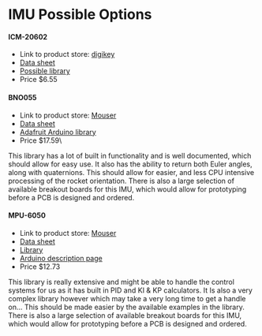 # IMU Possible Options

#### ICM-20602
- Link to product store: [digikey](https://www.digikey.co.nz/product-detail/en/tdk-invensense/ICM-20602/1428-1060-1-ND/5872875) 
- [Data sheet](https://invensense.tdk.com/wp-content/uploads/2016/10/DS-000176-ICM-20602-v1.0.pdf?ref_disty=digikey)
- [Possible library](https://github.com/ArduPilot/ardupilot/blob/master/libraries/AP_InertialSensor/AP_InertialSensor_Invensense.cpp)
- Price $6.55


#### BNO055
- Link to product store: [Mouser](https://nz.mouser.com/ProductDetail/Bosch-Sensortec/BNO055?qs=QhAb4EtQfbV8Z2YmISucWw%3D%3D)
- [Data sheet](https://nz.mouser.com/datasheet/2/783/BST-BNO055-DS000-1509603.pdf)
- [Adafruit Arduino library](https://learn.adafruit.com/adafruit-bno055-absolute-orientation-sensor/arduino-code)
- Price $17.59\

This library has a lot of built in functionality and is well documented, which should allow for easy use. It also has the ability to return both Euler angles, along with quaternions. This should allow for easier, and less CPU intensive processing of the rocket orientation.
There is also a large selection of available breakout boards for this IMU, which would allow for prototyping before a PCB is designed and ordered. 


#### MPU-6050
- Link to product store: [Mouser](https://nz.mouser.com/ProductDetail/TDK-InvenSense/MPU-6050?qs=sGAEpiMZZMs29kr3d%252BndIw9GjDKvhDTrDi0Wq22t2QQ%3D)
- [Data sheet](https://invensense.tdk.com/wp-content/uploads/2015/02/MPU-6000-Datasheet1.pdf)
- [Library](https://github.com/jrowberg/i2cdevlib/tree/master/Arduino/MPU6050)
- [Arduino description page](https://playground.arduino.cc/Main/MPU-6050/)
- Price $12.73

This library is really extensive and might be able to handle the control systems for us as it has built in PID and KI & KP calculators. It Is also a very complex library however which may take a very long time to get a handle on... This should be made easier by the available examples in the library. There is also a large selection of available breakout boards for this IMU, which would allow for prototyping before a PCB is designed and ordered. 


